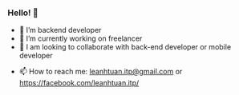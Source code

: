 ### Hello! 👋

- 🌱 I’m backend developer
- 🔭 I’m currently working on freelancer
- 👯 I am looking to collaborate with back-end developer or mobile developer
<!--
- 🤔 I’m looking for help with ...
- 💬 Ask me about ...
-->
- 📫 How to reach me: leanhtuan.itp@gmail.com or https://facebook.com/leanhtuan.itp/
<!--
- 😄 Pronouns: ...
- ⚡ Fun fact: ...
-->
